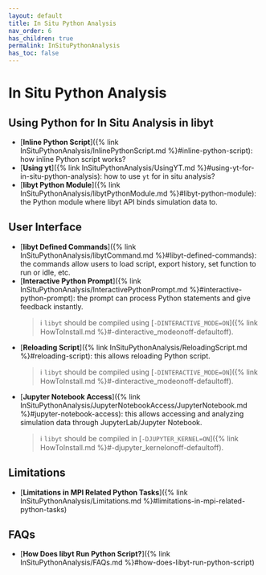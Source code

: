 ```yaml
---
layout: default
title: In Situ Python Analysis
nav_order: 6
has_children: true
permalink: InSituPythonAnalysis
has_toc: false
---
```


# In Situ Python Analysis

## Using Python for In Situ Analysis in libyt

- [**Inline Python Script**]({% link InSituPythonAnalysis/InlinePythonScript.md %}#inline-python-script): how inline Python script works?
- [**Using yt**]({% link InSituPythonAnalysis/UsingYT.md %}#using-yt-for-in-situ-python-analysis): how to use `yt` for in situ analysis?
- [**libyt Python Module**]({% link InSituPythonAnalysis/libytPythonModule.md %}#libyt-python-module): the Python module where libyt API binds simulation data to.

## User Interface

- [**libyt Defined Commands**]({% link InSituPythonAnalysis/libytCommand.md %}#libyt-defined-commands): the commands allow users to load script, export history, set function to run or idle, etc.
- [**Interactive Python Prompt**]({% link InSituPythonAnalysis/InteractivePythonPrompt.md %}#interactive-python-prompt): the prompt can process Python statements and give feedback instantly.
  > :information_source: `libyt` should be compiled using [`-DINTERACTIVE_MODE=ON`]({% link HowToInstall.md %}#-dinteractive_modeonoff-defaultoff).
- [**Reloading Script**]({% link InSituPythonAnalysis/ReloadingScript.md %}#reloading-script): this allows reloading Python script.
  > :information_source: `libyt` should be compiled using [`-DINTERACTIVE_MODE=ON`]({% link HowToInstall.md %}#-dinteractive_modeonoff-defaultoff).
- [**Jupyter Notebook Access**]({% link InSituPythonAnalysis/JupyterNotebookAccess/JupyterNotebook.md %}#jupyter-notebook-access): this allows accessing and analyzing simulation data through JupyterLab/Jupyter Notebook.
  > :information_source: `libyt` should be compiled in [`-DJUPYTER_KERNEL=ON`]({% link HowToInstall.md %}#-djupyter_kernelonoff-defaultoff).

## Limitations

- [**Limitations in MPI Related Python Tasks**]({% link InSituPythonAnalysis/Limitations.md %}#limitations-in-mpi-related-python-tasks)

## FAQs

- [**How Does libyt Run Python Script?**]({% link InSituPythonAnalysis/FAQs.md %}#how-does-libyt-run-python-script)
